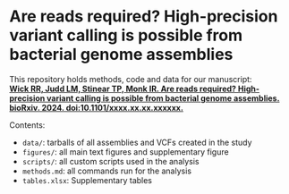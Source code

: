 # Are reads required? High-precision variant calling is possible from bacterial genome assemblies

This repository holds methods, code and data for our manuscript:<br>
[**Wick RR, Judd LM, Stinear TP, Monk IR. Are reads required? High-precision variant calling is possible from bacterial genome assemblies. bioRxiv. 2024. doi:10.1101/xxxx.xx.xx.xxxxxx.**](https://doi.org/10.1101/xxxx.xx.xx.xxxxxx)

Contents:
* `data/`: tarballs of all assemblies and VCFs created in the study
* `figures/`: all main text figures and supplementary figure
* `scripts/`: all custom scripts used in the analysis
* `methods.md`: all commands run for the analysis
* `tables.xlsx`: Supplementary tables
